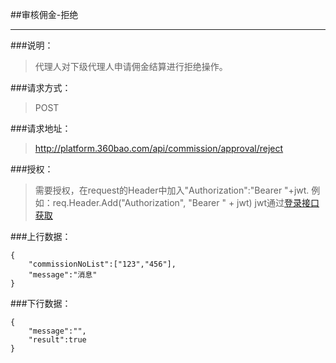 ##审核佣金-拒绝

------------
###说明：
> 代理人对下级代理人申请佣金结算进行拒绝操作。

###请求方式：
> POST

###请求地址：
> http://platform.360bao.com/api/commission/approval/reject

###授权：
> 需要授权，在request的Header中加入"Authorization":"Bearer "+jwt.
  例如：req.Header.Add("Authorization", "Bearer " + jwt)
  jwt通过[登录接口获取](https://github.com/360bao/Manual/blob/master/%E5%BC%80%E6%94%BE%E5%B9%B3%E5%8F%B0/%E9%94%80%E5%94%AE%E7%AE%A1%E7%90%86api/v4/%E8%B4%A6%E5%8F%B7%E6%8E%A7%E5%88%B6/%E7%99%BB%E5%BD%95.md)


###上行数据：
```
{
    "commissionNoList":["123","456"],
    "message":"消息"
}
```

###下行数据：
```
{
    "message":"",
    "result":true
}
```

